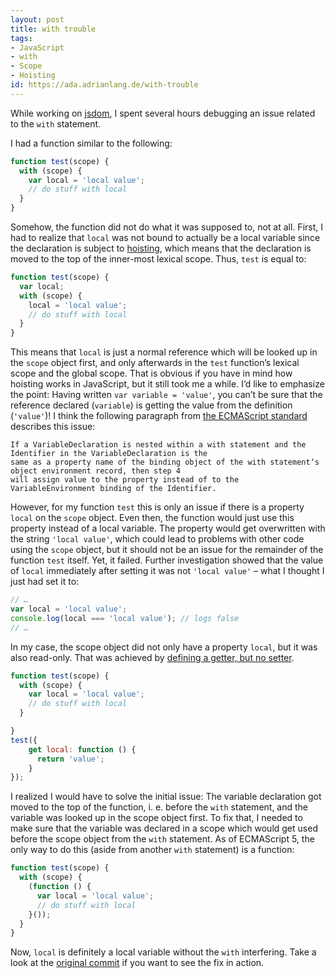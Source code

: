 ```yaml
---
layout: post
title: with trouble
tags:
- JavaScript
- with
- Scope
- Hoisting
id: https://ada.adrianlang.de/with-trouble
---
```


While working on [jsdom](https://github.com/tmpvar/jsdom), I spent several hours debugging an issue related to the `with` statement.

I had a function similar to the following:

```javascript
function test(scope) {
  with (scope) {
    var local = 'local value';
    // do stuff with local
  }
}
```

Somehow, the function did not do what it was supposed to, not at all. First, I had to realize that `local` was not bound to actually be a local variable since the declaration is subject to [hoisting](https://developer.mozilla.org/en-US/docs/JavaScript/Reference/Statements/var#var_hoisting), which means that the declaration is moved to the top of the inner-most lexical scope. Thus, `test` is equal to:

```javascript
function test(scope) {
  var local;
  with (scope) {
    local = 'local value';
    // do stuff with local
  }
}
```

This means that `local` is just a normal reference which will be looked up in the `scope` object first, and only afterwards in the `test` function’s lexical scope and the global scope. That is obvious if you have in mind how hoisting works in JavaScript, but it still took me a while.
I’d like to emphasize the point: Having written `var variable = 'value'`, you can’t be sure that the reference declared (`variable`) is getting the value from the definition (`'value'`)! I think the following paragraph from [the ECMAScript standard](http://www.ecma-international.org/ecma-262/5.1/#sec-12.2) describes this issue:

    If a VariableDeclaration is nested within a with statement and the Identifier in the VariableDeclaration is the
    same as a property name of the binding object of the with statement‘s object environment record, then step 4
    will assign value to the property instead of to the VariableEnvironment binding of the Identifier.

However, for my function `test` this is only an issue if there is a property `local` on the `scope` object. Even then, the function would just use this property instead of a local variable. The property would get overwritten with the string `'local value'`, which could lead to problems with other code using the `scope` object, but it should not be an issue for the remainder of the function `test` itself. Yet, it failed. Further investigation showed that the value of `local` immediately after setting it was not `'local value'` – what I thought I just had set it to:

```javascript
// …
var local = 'local value';
console.log(local === 'local value'); // logs false
// …
```

In my case, the scope object did not only have a property `local`, but it was also read-only. That was achieved by [defining a getter, but no setter](https://developer.mozilla.org/en-US/docs/JavaScript/Guide/Working_with_Objects#Defining_getters_and_setters).

```javascript
function test(scope) {
  with (scope) {
    var local = 'local value';
    // do stuff with local
  }

}
test({
    get local: function () {
      return 'value';
    }
});
```

I realized I would have to solve the initial issue: The variable declaration got moved to the top of the function, i. e. before the `with` statement, and the variable was looked up in the scope object first. To fix that, I needed to make sure that the variable was declared in a scope which would get used before the scope object from the `with` statement. As of ECMAScript 5, the only way to do this (aside from another `with` statement) is a function:

```javascript
function test(scope) {
  with (scope) {
    (function () {
      var local = 'local value';
      // do stuff with local
    }());
  }
}
```

Now, `local` is definitely a local variable without the `with` interfering. Take a look at the [original commit](https://github.com/tmpvar/jsdom/commit/8b86af79fab863f381a8c191e896914a1baf4726) if you want to see the fix in action.
